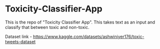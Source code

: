 # Toxicity-Classifier-App

This is the repo of "Toxicity Classifier App". This takes text as an input and classify that between toxic and non-toxic.

Dataset link - https://www.kaggle.com/datasets/ashwiniyer176/toxic-tweets-dataset
